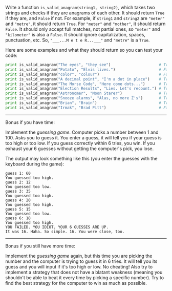 Write a function `is_valid_anagram(string1, string2)`, which takes two
strings and checks if they are anagrams of each other. It should
return `True` if they are, and `False` if not. For example, if `string1`
and `string2` are `"meter"` and `"metre"`, it should return `True`. For
`"meter"` and `"mother"`, it should return `False`. It should only
accept full matches, not partial ones, so `"meter"` and `"kilometer"`
is also a `False`. It should ignore capitalization, spaces, punctuation,
etc. So, `"___...M e t e R...___"` and `"metre"` is a `True`.

Here are some examples and what they should return so you can test
your code:

```python
print is_valid_anagram("The eyes", "they see")                     # True 
print is_valid_anagram("Potato", "Elvis lives.")                   # False
print is_valid_anagram("color", "colour")                          # False
print is_valid_anagram("A decimal point", "I'm a dot in place")    # True 
print is_valid_anagram("The Morse Code", "Here come dots...")      # True 
print is_valid_anagram("Election Results", "Lies. Let's recount.") # True 
print is_valid_anagram("Astronomer", "Moon Starer")                # True 
print is_valid_anagram("Snooze alarms", "Alas, no more Z's")       # True 
print is_valid_anagram("Brian", "Brain")                           # True 
print is_valid_anagram("Irmak", "Brad Pitt")                       # False
```

------

Bonus if you have time:

Implement the _guessing game_. Computer picks a number between 1
and 100. Asks you to guess it. You enter a guess, it will tell you if
your guess is too high or too low. If you guess correctly within 6
tries, you win. If you exhaust your 6 guesses without getting the
computer's pick, you lose.

The output may look something like this (you enter the guesses with
the keyboard during the game):

```
guess 1: 60
You guessed too high.
guess 2: 12
You guessed too low.
guess 3: 35
You guessed too high.
guess 4: 20
You guessed too high.
guess 5: 15
You guessed too low.
guess 6: 18
You guessed too high.
YOU FAILED. YOU IDIOT. YOUR 6 GUESSES ARE UP.
It was 16. Haha. So simple. 16. You were close, too.
```

-----

Bonus if you still have more time:

Implement the _guessing game_ again, but this time you are picking the
number and the computer is trying to guess it in 6 tries. It will tell
you its guess and you will input if it's too high or low. No
cheating! Also try to implement a strategy that does not have a
blatant weakness (meaning you shouldn't be able to beat it every time
by picking a specific number). Try to find the best strategy for the computer to win as much as possible.

